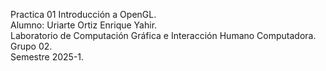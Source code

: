 Practica 01 Introducción a OpenGL.<br>
Alumno: Uriarte Ortiz Enrique Yahir.<br>
Laboratorio de Computación Gráfica e Interacción Humano Computadora.<br>
Grupo 02.<br>
Semestre 2025-1.<br>
